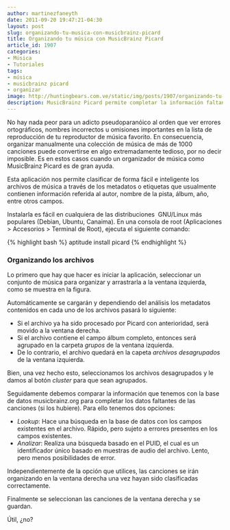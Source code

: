 ```yaml
---
author: martinezfaneyth
date: 2011-09-20 19:47:21-04:30
layout: post
slug: organizando-tu-musica-con-musicbrainz-picard
title: Organizando tu música con MusicBrainz Picard
article_id: 1907
categories:
- Música
- Tutoriales
tags:
- música
- musicbrainz picard
- organizar
image: http://huntingbears.com.ve/static/img/posts/1907/organizando-tu-musica-con-musicbrainz-picard__1.jpg
description: MusicBrainz Picard permite completar la información faltante acerca de los archivos de música y organizarlos por carpetas.
---
```


No hay nada peor para un adicto pseudoparanóico al orden que ver errores ortográficos, nombres incorrectos u omisiones importantes en la lista de reproducción de tu reproductor de música favorito. En consecuencia, organizar manualmente una colección de música de más de 1000 canciones puede convertirse en algo extremadamente tedioso, por no decir imposible. Es en estos casos cuando un organizador de música como MusicBrainz Picard es de gran ayuda.

Esta aplicación nos permite clasificar de forma fácil e inteligente los archivos de música a través de los metadatos o etiquetas que usualmente contienen información referida al autor, nombre de la pista, álbum, año, entre otros campos.

Instalarla es fácil en cualquiera de las distribuciones  GNU/Linux más populares (Debian, Ubuntu, Canaima). En una consola de root (Aplicaciones > Accesorios > Terminal de Root), ejecuta el siguiente comando:

{% highlight bash %}
aptitude install picard
{% endhighlight %}

### Organizando los archivos

Lo primero que hay que hacer es iniciar la aplicación, seleccionar un conjunto de música para organizar y arrastrarla a la ventana izquierda, como se muestra en la figura.

<span class="figure figure-100" data-figure-src="http://huntingbears.com.ve/static/img/posts/1907/organizando-tu-musica-con-musicbrainz-picard__2.jpg" data-figure-href="http://huntingbears.com.ve/static/img/posts/1907/organizando-tu-musica-con-musicbrainz-picard__3.jpg"></span>

Automáticamente se cargarán y dependiendo del análisis los metadatos contenidos en cada uno de los archivos pasará lo siguiente:

* Si el archivo ya ha sido procesado por Picard con anterioridad, será movido a la ventana derecha.
* Si el archivo contiene el campo álbum completo, entonces será agrupado en la carpeta _grupos_ de la ventana izquierda.
* De lo contrario, el archivo quedará en la capeta _archivos desagrupados_ de la ventana izquierda.

Bien, una vez hecho esto, seleccionamos los archivos desagrupados y le damos al botón _cluster_ para que sean agrupados.

<span class="figure figure-100" data-figure-src="http://huntingbears.com.ve/static/img/posts/1907/organizando-tu-musica-con-musicbrainz-picard__4.jpg" data-figure-href="http://huntingbears.com.ve/static/img/posts/1907/organizando-tu-musica-con-musicbrainz-picard__5.jpg"></span>

Seguidamente debemos comparar la información que tenemos con la base de datos musicbrainz.org para completar los datos faltantes de las canciones (si los hubiere). Para ello tenemos dos opciones:

* _Lookup_: Hace una búsqueda en la base de datos con los campos existentes en el archivo. Rápido, pero sujeto a errores presentes en los campos existentes.
* _Analizar_: Realiza una búsqueda basado en el PUID, el cual es un identificador único basado en muestras de audio del archivo. Lento, pero menos posibilidades de error.

Independientemente de la opción que utilices, las canciones se irán organizando en la ventana derecha una vez hayan sido clasificadas correctamente.

<span class="figure figure-100" data-figure-src="http://huntingbears.com.ve/static/img/posts/1907/organizando-tu-musica-con-musicbrainz-picard__6.jpg" data-figure-href="http://huntingbears.com.ve/static/img/posts/1907/organizando-tu-musica-con-musicbrainz-picard__7.jpg"></span>

Finalmente se seleccionan las canciones de la ventana derecha y se guardan.

<span class="figure figure-100" data-figure-src="http://huntingbears.com.ve/static/img/posts/1907/organizando-tu-musica-con-musicbrainz-picard__8.jpg" data-figure-href="http://huntingbears.com.ve/static/img/posts/1907/organizando-tu-musica-con-musicbrainz-picard__9.jpg"></span>

Útil, ¿no?
